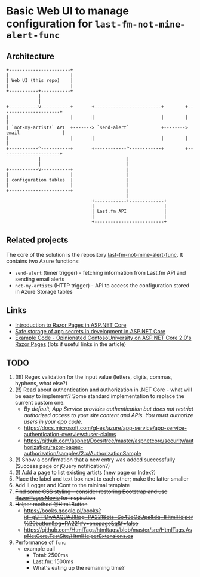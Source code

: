 # Basic Web UI to manage configuration for `last-fm-not-mine-alert-func`

## Architecture

    +-----------------------+
    |                       |
    | Web UI (this repo)    |
    |                       |
    +-----------+-----------+
                |
                |
    +-----------v-----------+       +-------------------------+        +----------------------+
    |                       |       |                         |        |                      |
    | `not-my-artists` API  +-------> `send-alert`            +--------> email                |
    |                       |       |                         |        |                      |
    +-----------^-----------+       +------------^------------+        +----------------------+
                |                                |
                |                                |
    +-----------v-----------+                    |
    |                       |                    |
    | configuration tables  |                    |
    |                       |                    |
    +-----------------------+                    |
                                                 |
                                    +------------+-------------+
                                    |                          |
                                    | Last.fm API              |
                                    |                          |
                                    +--------------------------+

## Related projects

The core of the solution is the repository [last-fm-not-mine-alert-func](https://github.com/chopeen/last-fm-not-mine-alert-func).
It contains two Azure functions:

- `send-alert` (timer trigger) - fetching information from Last.fm API and sending email alerts
- `not-my-artists` (HTTP trigger) - API to access the configuration stored in Azure Storage tables

## Links

- [Introduction to Razor Pages in ASP.NET Core](https://docs.microsoft.com/en-us/aspnet/core/razor-pages/?view=aspnetcore-2.1&tabs=visual-studio-codex)
- [Safe storage of app secrets in development in ASP.NET Core](https://docs.microsoft.com/en-us/aspnet/core/security/app-secrets?view=aspnetcore-2.1&tabs=linux)
- [Example Code - Opinionated ContosoUniversity on ASP.NET Core 2.0's Razor Pages](https://www.hanselman.com/blog/ExampleCodeOpinionatedContosoUniversityOnASPNETCore20sRazorPages.aspx)
  (lots if useful links in the article)

## TODO

1. (!!!) Regex validation for the input value (letters, digits, commas, hyphens, what else?)
1. (!!) Read about authentication and authorization in .NET Core - what will be easy to implement? Some standard implementation to replace the current custom one.
    - *By default, App Service provides authentication but does not restrict authorized access to your site content and APIs. You must authorize users in your app code.*
    - https://docs.microsoft.com/gl-es/azure/app-service/app-service-authentication-overview#user-claims
    - https://github.com/aspnet/Docs/tree/master/aspnetcore/security/authorization/razor-pages-authorization/samples/2.x/AuthorizationSample 
1. (!) Show a confirmation that a new entry was added successfully (Success page or jQuery notification?)
1. (!) Add a page to list existing artists (new page or Index?)
1. Place the label and text box next to each other; make the latter smaller
1. Add ILogger and ICont to the minimal template
1. ~~Find some CSS styling - consider restoring Bootstrap and use
   [RazorPagesMovie](https://github.com/dotnet-presentations/aspnetcore-for-beginners/blob/master/Final_Project/RazorPagesMovie/Pages/Movies/Create.cshtml)
   for inspiration~~
1. ~~Helper method @Html.Button~~
    - ~~https://books.google.pl/books?id=gEFPDwAAQBAJ&lpg=PA221&ots=So43eOzUpa&dq=IHtmlHelper%20button&pg=PA221#v=onepage&q&f=false~~
    - ~~https://github.com/HtmlTags/htmltags/blob/master/src/HtmlTags.AspNetCore.TestSite/HtmlHelperExtensions.cs~~
1. Performance of `func`
    - example call
        - Total:   2500ms
        - Last.fm: 1500ms
        - What's eating up the remaining time?
